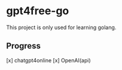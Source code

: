 # gpt4free-go
This project is only used for learning golang.

## Progress
[x] chatgpt4online
[x] OpenAI(api)
